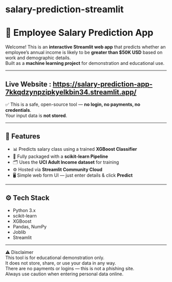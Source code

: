 # salary-prediction-streamlit
# 🧮 Employee Salary Prediction App

Welcome! This is an **interactive Streamlit web app** that predicts whether an employee’s annual income is likely to be **greater than \$50K USD** based on work and demographic details.  
Built as a **machine learning project** for demonstration and educational use.

---

##  Live Website : https://salary-prediction-app-7kkqdzynpzipkyelkbin34.streamlit.app/

✅ This is a safe, open-source tool — **no login, no payments, no credentials**.  
Your input data is **not stored**.

---

## 📌 Features

- 📊 Predicts salary class using a trained **XGBoost Classifier**
- 🔗 Fully packaged with a **scikit-learn Pipeline**
- 🗂️ Uses the **UCI Adult Income dataset** for training
- ⚙️ Hosted via **Streamlit Community Cloud**
- 🖥️ Simple web form UI — just enter details & click **Predict**

---

## ⚙️ Tech Stack

- Python 3.x
- scikit-learn
- XGBoost
- Pandas, NumPy
- Joblib
- Streamlit

---
⚠️ Disclaimer  
This tool is for educational demonstration only.  
It does not store, share, or use your data in any way.  
There are no payments or logins — this is not a phishing site.  
Always use caution when entering personal data online.



